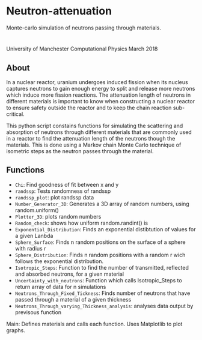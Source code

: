 # Neutron-attenuation
Monte-carlo simulation of neutrons passing through materials.
#
University of Manchester
Computational Physics
March 2018

## About

In a nuclear reactor, uranium undergoes induced fission when its nucleus captures
neutrons to gain enough energy to split and release more neutrons which induce
more fission reactions. The attenuation length of neutrons in different materials is
important to know when constructing a nuclear reactor to ensure safety outside the
reactor and to keep the chain reaction sub-critical.

This python script constains functions for simulating the scattering and absorption of
neutrons through different materials that are commonly used in a reactor to find the
attenuation length of the neutrons though the materials. This is done using a Markov
chain Monte Carlo technique of isometric steps as the neutron passes through the
material.

## Functions
 - `Chi`: Find goodness of fit between x and y
 - `randssp`: Tests randomness of randssp
 - `randssp_plot`: plot randssp data
 - `Number_Generator_3D`: Generates a 3D array of random numbers, using random.uniform()
 - `Plotter_3D`: plots random numbers
 - `Random_check`: shows how uniform random.randint() is
 - `Exponential_Distribution`: Finds an exponential distibtution of values for a given Lanbda
 - `Sphere_Surface`: Finds n random positions on the surface of a sphere with radius r
 - `Sphere_Distribution`: Finds n random positions with a random r wich follows the exponential distribution.
 - `Isotropic_Steps`: Function to find the number of transmitted, reflected and absorbed neutrons, for a given material
 - `Uncertainty_with_neutrons`: Function which calls Isotropic_Steps to return array of data for n simulations
 - `Neutrons_Through_Fixed_Tickness`: Finds number of neutrons that have passed through a material of a given thickness
 - `Neutrons_Through_varying_Thickness_analysis`: analyses data output by previsous function
   
Main:
  Defines materials and calls each function. Uses Matplotlib to plot graphs.



